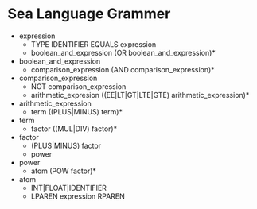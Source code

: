 # Sea Language Grammer

- expression
    * TYPE IDENTIFIER EQUALS expression
    * boolean_and_expression (OR boolean_and_expression)*
- boolean_and_expression
    * comparison_expression (AND comparison_expression)*
- comparison_expression
    * NOT comparison_expression
    * arithmetic_expresion ((EE|LT|GT|LTE|GTE) arithmetic_expression)*
- arithmetic_expression
    * term ((PLUS|MINUS) term)*
- term
    * factor ((MUL|DIV) factor)*
- factor
    * (PLUS|MINUS) factor
    * power
- power
    * atom (POW factor)*
- atom
    * INT|FLOAT|IDENTIFIER
    * LPAREN expression RPAREN
